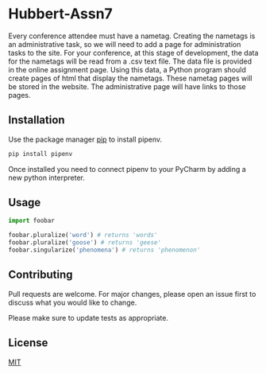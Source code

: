 # Hubbert-Assn7

Every conference attendee must have a nametag. Creating the nametags is an
administrative task, so we will need to add a page for administration tasks to the site. For
your conference, at this stage of development, the data for the nametags will be read
from a .csv text file. The data file is provided in the online assignment page.
Using this data, a Python program should create pages of html that display the
nametags. These nametag pages will be stored in the website. The administrative page
will have links to those pages.

## Installation

Use the package manager [pip](https://pip.pypa.io/en/stable/) to install pipenv.
```bash
pip install pipenv
```
Once installed you need to connect pipenv to your PyCharm by adding a new
python interpreter.


## Usage

```python
import foobar

foobar.pluralize('word') # returns 'words'
foobar.pluralize('goose') # returns 'geese'
foobar.singularize('phenomena') # returns 'phenomenon'
```

## Contributing
Pull requests are welcome. For major changes, please open an issue first to discuss what you would like to change.

Please make sure to update tests as appropriate.

## License
[MIT](https://choosealicense.com/licenses/mit/)